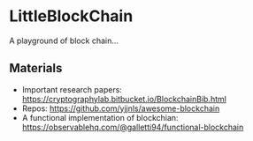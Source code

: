# LittleBlockChain
A playground of block chain...

## Materials

+ Important research papers: https://cryptographylab.bitbucket.io/BlockchainBib.html
+ Repos: https://github.com/yjjnls/awesome-blockchain
+ A functional implementation of blockchian: https://observablehq.com/@galletti94/functional-blockchain
